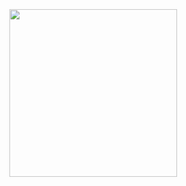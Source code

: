 <img src = "https://user-images.githubusercontent.com/42295478/97403999-70544080-1906-11eb-8db3-cf7d583e8ae1.gif" width = "300" height = "300">
 
